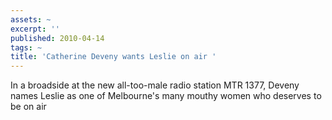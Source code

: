 ```yaml
---
assets: ~
excerpt: ''
published: 2010-04-14
tags: ~
title: 'Catherine Deveny wants Leslie on air '
---
```

In a broadside at the new all-too-male radio station MTR 1377, Deveny names Leslie as one of Melbourne's many mouthy women who deserves to be on air

